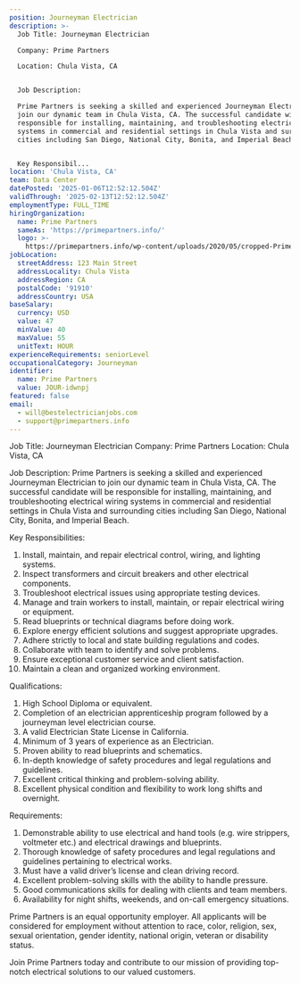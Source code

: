 ```yaml
---
position: Journeyman Electrician
description: >-
  Job Title: Journeyman Electrician

  Company: Prime Partners

  Location: Chula Vista, CA


  Job Description:

  Prime Partners is seeking a skilled and experienced Journeyman Electrician to
  join our dynamic team in Chula Vista, CA. The successful candidate will be
  responsible for installing, maintaining, and troubleshooting electrical wiring
  systems in commercial and residential settings in Chula Vista and surrounding
  cities including San Diego, National City, Bonita, and Imperial Beach. 


  Key Responsibil...
location: 'Chula Vista, CA'
team: Data Center
datePosted: '2025-01-06T12:52:12.504Z'
validThrough: '2025-02-13T12:52:12.504Z'
employmentType: FULL_TIME
hiringOrganization:
  name: Prime Partners
  sameAs: 'https://primepartners.info/'
  logo: >-
    https://primepartners.info/wp-content/uploads/2020/05/cropped-Prime-Partners-Logo-NO-BG-1-1.png
jobLocation:
  streetAddress: 123 Main Street
  addressLocality: Chula Vista
  addressRegion: CA
  postalCode: '91910'
  addressCountry: USA
baseSalary:
  currency: USD
  value: 47
  minValue: 40
  maxValue: 55
  unitText: HOUR
experienceRequirements: seniorLevel
occupationalCategory: Journeyman
identifier:
  name: Prime Partners
  value: JOUR-idwnpj
featured: false
email:
  - will@bestelectricianjobs.com
  - support@primepartners.info
---
```




Job Title: Journeyman Electrician
Company: Prime Partners
Location: Chula Vista, CA

Job Description:
Prime Partners is seeking a skilled and experienced Journeyman Electrician to join our dynamic team in Chula Vista, CA. The successful candidate will be responsible for installing, maintaining, and troubleshooting electrical wiring systems in commercial and residential settings in Chula Vista and surrounding cities including San Diego, National City, Bonita, and Imperial Beach. 

Key Responsibilities:

1. Install, maintain, and repair electrical control, wiring, and lighting systems.
2. Inspect transformers and circuit breakers and other electrical components.
3. Troubleshoot electrical issues using appropriate testing devices.
4. Manage and train workers to install, maintain, or repair electrical wiring or equipment.
5. Read blueprints or technical diagrams before doing work.
6. Explore energy efficient solutions and suggest appropriate upgrades.
7. Adhere strictly to local and state building regulations and codes.
8. Collaborate with team to identify and solve problems.
9. Ensure exceptional customer service and client satisfaction.
10. Maintain a clean and organized working environment.

Qualifications:

1. High School Diploma or equivalent.
2. Completion of an electrician apprenticeship program followed by a journeyman level electrician course.
3. A valid Electrician State License in California.
4. Minimum of 3 years of experience as an Electrician.
5. Proven ability to read blueprints and schematics.
6. In-depth knowledge of safety procedures and legal regulations and guidelines.
7. Excellent critical thinking and problem-solving ability.
8. Excellent physical condition and flexibility to work long shifts and overnight.

Requirements:

1. Demonstrable ability to use electrical and hand tools (e.g. wire strippers, voltmeter etc.) and electrical drawings and blueprints.
2. Thorough knowledge of safety procedures and legal regulations and guidelines pertaining to electrical works.
3. Must have a valid driver’s license and clean driving record.
4. Excellent problem-solving skills with the ability to handle pressure.
5. Good communications skills for dealing with clients and team members.
6. Availability for night shifts, weekends, and on-call emergency situations.

Prime Partners is an equal opportunity employer. All applicants will be considered for employment without attention to race, color, religion, sex, sexual orientation, gender identity, national origin, veteran or disability status.

Join Prime Partners today and contribute to our mission of providing top-notch electrical solutions to our valued customers.
